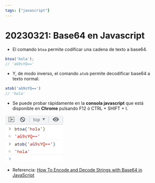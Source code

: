 ```yaml
---
tags: ["javascript"]
---
```


# 20230321: Base64 en Javascript

<TagsLinks />

- El comando `btoa` permite codificar una cadena de texto a base64.

```js
btoa('hola');
// 'aG9sYQ=='
```

- Y, de modo inverso, el comando `atob` permite decodificar base64 a texto normal.

```js
atob('aG9sYQ==')
// 'hola'
```

- Se puede probar rápidamente en la **consola javascript** que está disponible en **Chrome** pulsando F12 ó CTRL + SHIFT + I.

![](20230322-javascript-base64.png)

- Referencia: [How To Encode and Decode Strings with Base64 in JavaScript](https://www.digitalocean.com/community/tutorials/how-to-encode-and-decode-strings-with-base64-in-javascript)